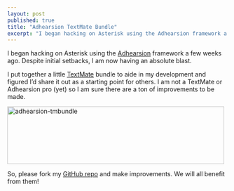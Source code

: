 ```yaml
---
layout: post
published: true
title: "Adhearsion TextMate Bundle"
excerpt: "I began hacking on Asterisk using the Adhearsion framework a few weeks ago. Despite initial setbacks, I am now having an absolute blast."
---
```


I began hacking on Asterisk using the [Adhearsion][1] framework a few weeks ago. Despite initial setbacks, I am now having an absolute blast.

I put together a little [TextMate][2] bundle to aide in my development and figured I’d share it out as a starting point for others. I am not a TextMate or Adhearsion pro (yet) so I am sure there are a ton of improvements to be made.

[<img class="aligncenter size-full wp-image-81" title="adhearsion-tmbundle" src="http://blog.jerodsanto.net/wp-content/uploads/2008/08/adhearsion-tmbundle.png" height="131" alt="adhearsion-tmbundle" width="495" />][3]

So, please fork my [GitHub repo][4] and make improvements. We will all benefit from them!


[1]: http://adhearsion.com/
[2]: http://macromates.com/
[3]: http://blog.jerodsanto.net/wp-content/uploads/2008/08/adhearsion-tmbundle.png
[4]: http://github.com/sant0sk1/adhearsion-tmbundle/tree/master
